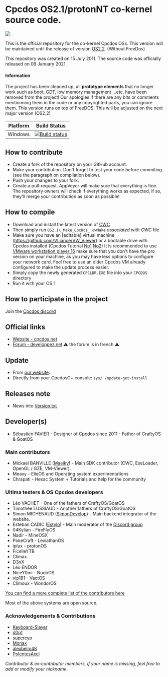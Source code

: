 # Cpcdos OS2.1/protonNT co-kernel source code.

![](https://cpcdos.net/user/themes/cpcdos/images/logo.png)

This is the official repository for the co-kernel Cpcdos OSx.
This version will be maintained until the release of version [OS2.2](https://github.com/SPinti-Software/CpcdosOS2.2). (Without FreeDos)

This repository was created on 15 July 2011.
The source code was officially released on 09 January 2021.

#### Information
The project has been cleaned up, all **prototype elements** that no longer work such as boot, GDT, low memory management ...etc, have been removed from the project! Our apologies if there are any bits or comments mentionning them in the code or any copyrighted parts, you can ignore them. This version runs on top of FreeDOS. This will be adjusted on the next major version (OS2.2)

Platform  | Build Status
 --- | --- 
Windows | [![Build status](https://ci.appveyor.com/api/projects/status/nfkdxmis9s2s4d4s?svg=true)](https://ci.appveyor.com/project/Maeiky/cpcdosos2-1)

## How to contribute
- Create a fork of the repository on your GitHub account.
- Make your contribution. Don't forget to test your code before commiting (see the paragraph on compilation below).
- Push your changes to your fork.
- Create a pull-request. AppVeyor will make sure that everything is fine. The repository owners will check if everything works as expected, if so, they'll merge your contribution as soon as possible!

## How to compile
 - Download and install the latest version of [CWC](https://github.com/VLiance/Cwc)
 - Then simply run `OS2.1\_Make_CpcDos_.cwMake` _associated with CWC_ file
 - Make sure you have an [editable] virtual machine (https://github.com/VLiance/VW_Viewer) or a bootable drive with Cpcdos installed (Cpcdos Tutorial [No1](https://www.youtube.com/user/cpcdososx) [No2](https://www.youtube.com/channel/UCkFCPxJF7ZzmWxW4i5WavCA/videos))
 It is recommended to use [VMware workstation player 16](https://my.vmware.com/fr/web/vmware/downloads/details?downloadGroup=PLAYER-1610&productId=1039&rPId=55794) make sure that you don't have the pro version on your machine, as you may have less options to configure your network card.
   Feel free to use an older Cpcdos VM already configured to make the update process easier.
 - Simply copy the newly generated `CPCLDR.EXE` file into your `CPCDOS` directory
 - Run it with your OS !
 
## How to participate in the project
Join the [Cpcdos discord](https://discord.com/invite/3Qm8xDp)

## Official links
- [Website - cpcdos.net](https://cpcdos.net)
- [Forum - developpez.net](https://www.developpez.net/forums/f2044/systemes/autres-systemes/cpcdos) :warning: the forum is in french :warning:

## Update
- From [our website](https://cpcdos.net).
- Directly from your CpcdosC+ console: `sys/ /update-get-install`

## Releases note
 - News into [Version.txt](https://github.com/SPinti-Software/CpcdosOS2.1/blob/dev/OS2.1/Cpcdos/Version.txt)

## Developer(s)
 - Sébastien FAVIER - Designer of Cpcdos since 2011 - Father of CraftyOS & GoatOS
 
### Main contributors
 - Mickael BANVILLE ([Maeiky](https://github.com/Maeiky)) - Main SDK contributor (CWC, ExeLoader, OpenGL / GZE, VM-Viewer).
 - Meaxy - ElieOS and Operating system experimentations
 - Chrapati - Hexac System + Tutorials and help for the community 

### Ultima testers & OS Cpcdos developers
 - Léo VACHET - One of the fathers of CraftyOS/GoatOS
 - Timothée LUSSIAUD - Another fathers of CraftyOS/GoatOS
 - Simon MICHENAUD ([SimonDevelop](https://www.simon-micheneau.fr/about)) - Main backend integrator of the website.
 - Esteban CADIC ([Estylo](https://systeme.developpez.com/actu/97935/Apprendre-a-integrer-Cpcdos-Raspberry-Pi-Arduino-une-proposition-de-Estylos/)) - Main moderator of the [Discord group](https://discord.com/invite/3Qm8xDp)
 - 04Kylian - FireFlyOS
 - Nadir - MineOSX
 - PokeCraft - LeviathanOS
 - iplux - protonOS
 - FicelleYTB
 - Climax
 - D3nX
 - Léo ENDOR
 - NiceY0mi - NoobOS
 - vip181 - VactOS
 - Climoux - WondorOS

[You can find a more complete list of the contributors here](https://cpcdos.net/fr/contributors)

Most of the above systems are open source.

### Acknowledgements & Contributions
 - [Keyboard-Slayer](https://github.com/Keyboard-Slayer)
 - [d0p1](https://github.com/d0p1s4m4)
 - [supercyp](https://github.com/Supercip971)
 - [Monax](https://github.com/sleepy-monax)
 - [alexbelm48](https://github.com/alexbelm48)
 - [PolentesAxel](https://github.com/PolentesAxel)
 
 
_Contributor & ex-contributor members, if your name is missing, feel free to add or modify your nickname_.

